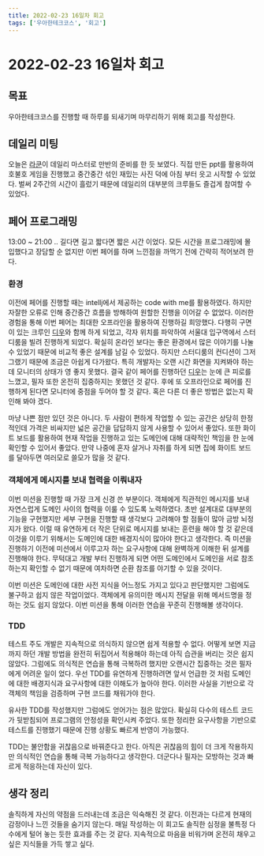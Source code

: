 ```yaml
---
title: 2022-02-23 16일차 회고
tags: ['우아한테크코스', '회고']
---
```


# 2022-02-23 16일차 회고

<CenterImage image-src=https://user-images.githubusercontent.com/59357153/152970395-a31c8134-fc89-449f-b4dc-441e03df929c.png />

## 목표

우아한테크코스를 진행할 때 하루를 되새기며 마무리하기 위해 회고를 작성한다.

## 데일리 미팅

오늘은 [라쿤](https://github.com/nbalance97)이 데일리 마스터로 만반의 준비를 한 듯 보였다. 직접 만든 ppt를 활용하여 호불호 게임을 진행했고 중간중간 섞인 재밌는 사진 덕에 아침 부터 읏고 시작할 수 있었다. 벌써 2주간의 시간이 흘렀기 때문에 데일리의 대부분의 크루들도 즐겁게 참여할 수 있었다.

## 페어 프로그래밍

13:00 ~ 21:00 .. 길다면 길고 짧다면 짧은 시간 이었다. 모든 시간을 프로그래밍에 몰입했다고 장담할 순 없지만 이번 페어를 하며 느낀점을 까먹기 전에 간략히 적어보려 한다. 

### 환경

이전에 페어를 진행할 때는 intellj에서 제공하는 code with me를 활용하였다. 하지만 자잘한 오류로 인해 중간중간 흐름을 방해하여 원할한 진행을 이어갈 수 없었다. 이러한 경험을 통해 이번 페어는 최대한 오프라인을 활용하여 진행하길 희망했다. 다행히 구면이 있는 크루인 [디우](https://github.com/tco0427)와 함께 하게 되었고, 각자 위치를 파악하여 서울대 입구역에서 스터디룸을 빌려 진행하게 되었다. 확실히 온라인 보다는 좋은 환경에서 많은 이야기를 나눌 수 있었기 때문에 비교적 좋은 설계를 남길 수 있었다. 하지만 스터디룸의 컨디션이 그저 그랬기 때문에 조금은 아쉽게 다가왔다. 특히 개발자는 오랜 시간 화면을 지켜봐야 하는데 모니터의 상태가 영 좋지 못했다. 결국 같이 페어를 진행하던 [디우](https://github.com/tco0427)는 눈에 큰 피로를 느꼈고, 필자 또한 온전히 집중하지는 못했던 것 같다. 후에 또 오프라인으로 페어를 진행하게 된다면 모니터에 중점을 두어야 할 것 같다. 혹은 다른 더 좋은 방법은 없는지 확인해 봐야 겠다. 

마냥 나쁜 점만 있던 것은 아니다. 두 사람이 편하게 작업할 수 있는 공간은 상당히 한정적인데 가격은 비싸지만 넓은 공간을 답답하지 않게 사용할 수 있어서 좋았다. 또한 화이트 보드를 활용하여 현재 작업을 진행하고 있는 도메인에 대해 대략적인 책임을 한 눈에 확인할 수 있어서 좋았다. 만약 나중에 혼자 살거나 자취를 하게 되면 집에 화이트 보드를 달아두면 여러모로 쓸모가 많을 것 같다.

### 객체에게 메시지를 보내 협력을 이뤄내자

이번 미션을 진행할 때 가장 크게 신경 쓴 부분이다. 객체에게 직관적인 메시지를 보내 자연스럽게 도메인 사이의 협력을 이룰 수 있도록 노력하였다. 초반 설계대로 대부분의 기능을 구현했지만 세부 구현을 진행할 때 생각보다 고려해야 할 점들이 많아 금방 뇌정지가 왔다. 이럴 때 유연하게 더 작은 단위로 메시지를 보내는 훈련을 해야 할 것 같은데 이것을 이루기 위해서는 도메인에 대한 배경지식이 많아야 한다고 생각한다. 즉 미션을 진행하기 이전에 미션에서 이루고자 하는 요구사항에 대해 완벽하게 이해한 뒤 설계를 진행해야 한다. 무턱대고  개발 부터 진행하게 되면 어떤 도메인에서 도메인을 서로 참조하는지 확인할 수 없기 때문에 여차하면 순환 참조를 야기할 수 있을 것이다. 

이번 미션은 도메인에 대한 사전 지식을 어느정도 가지고 있다고 판단했지만 그럼에도 불구하고 쉽지 않은 작업이었다. 객체에게 유의미한 메시지 전달을 위해 메서드명을 정하는 것도 쉽지 않았다. 이번 미션을 통해 이러한 연습을 꾸준히 진행해볼 생각이다. 

### TDD

테스트 주도 개발은 지속적으로 의식하지 않으면 쉽게 적용할 수 없다. 어떻게 보면 지금까지 하던 개발 방법을 완전히 뒤집어서 적용해야 하는데 아직 습관을 버리는 것은 쉽지 않았다. 그럼에도 의식적은 연습을 통해 극복하려 했지만 오랜시간 집중하는 것은 필자에게 어려운 일이 었다. 우선 TDD를 유연하게 진행하려면 앞서 언급한 것 처럼 도메인에 대한 배경지식과 요구사항에 대한 이해도가 높아야 한다. 이러한 사실을 기반으로 각 객체의 책임을 검증하며 구현 코드를 채워가야 한다. 

유사한 TDD를 작성했지만 그럼에도 얻어가는 점은 많았다. 확실히 다수의 테스트 코드가 뒷받침되어 프로그램의 안정성을 확인시켜 주었다. 또한 정리한 요구사항을 기반으로 테스트를 진행했기 때문에 진행 상황도 빠르게 반영이 가능했다. 

TDD는 불안함을 귀찮음으로 바꿔준다고 한다. 아직은 귀찮음의 힘이 더 크게 작용하지만 의식적인 연습을 통해 극복 가능하다고 생각한다. 더군다나 필자는 모방하는 것과 빠르게 적응하는데 자신이 있다.

## 생각 정리

솔직하게 자신의 약점을 드러내는데 조금은 익숙해진 것 같다. 이전과는 다르게 현재의 감정이나 느낀 것들을 숨기지 않는다. 매일 작성하는 이 회고도 솔직한 심정을 불특정 다수에게 털어 놓는 듯한 효과를 주는 것 같다. 지속적으로 마음을 비워가며 온전히 채우고 싶은 지식들을 가득 쌓고 싶다.

<TagLinks />